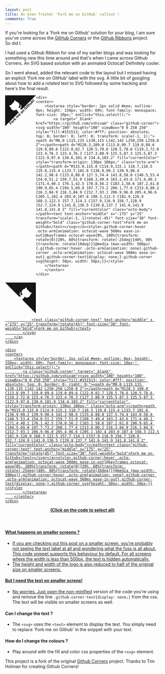 ```yaml
---
layout: post
title: An even fresher 'Fork me on GitHub' callout !
comments: True
---
```


If you're looking for a 'Fork me on Github' solution for your blog, I am sure you've come across the [GitHub Corners](https://github.com/tholman/github-corners) or the [Github Ribbons](https://github.com/blog/273-github-ribbons) project. <br> So did I.

I had used a Github Ribbon for one of my earlier blogs and was looking for something new this time around and that's when I came across Github Corners. An SVG based solution with an animated Octocat! Definitely cooler.

So I went ahead, added the relevant code to the layout but I missed having an explicit 'Fork me on GitHub' label with the svg. A little bit of googling about how to add a rotated text to SVG followed by some hacking and here's the final result.

<div data-align="left">
	<div style="float: left;">
		<a target="_blank" href="https://github.com/vshivam" class="github-corner">
			<svg width="100" height="100" viewBox="0 0 250 250" style="fill:#151513; color:#fff; top: 0; border: 0; left: 0; transform: scale(-1, 1);">
				<path d="M0,0 L115,115 L130,115 L142,142 L250,250 L250,0 Z"></path>
				<path d="M128.3,109.0 C113.8,99.7 119.0,89.6 119.0,89.6 C122.0,82.7 120.5,
				78.6 120.5,78.6 C119.2,72.0 123.4,76.3 123.4,76.3 C127.3,80.9 125.5,87.3 125.5,
				87.3 C122.9,97.6 130.6,101.9 134.4,103.2" fill="currentColor" style="transform-origin: 130px 106px;" class="octo-arm"></path>
				<path d="M115.0,115.0 C114.9,115.1 118.7,116.5 119.8,115.4 L133.7,
				101.6 C136.9,99.2 139.9,98.4 142.2,98.6 C133.8,88.0 127.5,74.4 143.8,
				58.0 C148.5,53.4 154.0,51.2 159.7,51.0 C160.3,49.4 163.2,43.6 171.4,
				40.1 C171.4,40.1 176.1,42.5 178.8,56.2 C183.1,58.6 187.2,61.8 190.9,
				65.4 C194.5,69.0 197.7,73.2 200.1,77.6 C213.8,80.2 216.3,84.9 216.3,84.9 C212.7,
				93.1 206.9,96.0 205.4,96.6 C205.1,102.4 203.0,107.8 198.3,112.5 C181.9,
				128.9 168.3,122.5 157.7,114.1 C157.9,116.9 156.7,120.9 152.7,124.9 L141.0,
				136.5 C139.8,137.7 141.6,141.9 141.8,141.8 Z" fill="currentColor" class="octo-body"></path>
				<text text-anchor="middle" x="-175" y="25" transform="scale(-1, 1)rotate(-45)" 
				font-size="30" font-weight="bold" class="github-corner-text">Fork me on Github!</text>
			</svg>
		</a>
	</div>

	<div>
	<center>
		<textarea style="border: 2px solid #eee; outline: 0px; height: 150px; width: 60%; font-family: monospace; font-size: 10px;" onClick="this.select();">
			<a target="_blank" href="https://github.com/vshivam" class="github-corner"><svg width="100" height="100" viewBox="0 0 250 250" style="fill:#151513; color:#fff; position: absolute; top: 0; border: 0; left: 0; transform: scale(-1, 1);"><path d="M0,0 L115,115 L130,115 L142,142 L250,250 L250,0 Z"></path><path d="M128.3,109.0 C113.8,99.7 119.0,89.6 119.0,89.6 C122.0,82.7 120.5,78.6 120.5,78.6 C119.2,72.0 123.4,76.3 123.4,76.3 C127.3,80.9 125.5,87.3 125.5,87.3 C122.9,97.6 130.6,101.9 134.4,103.2" fill="currentColor" style="transform-origin: 130px 106px;" class="octo-arm"></path><path d="M115.0,115.0 C114.9,115.1 118.7,116.5 119.8,115.4 L133.7,101.6 C136.9,99.2 139.9,98.4 142.2,98.6 C133.8,88.0 127.5,74.4 143.8,58.0 C148.5,53.4 154.0,51.2 159.7,51.0 C160.3,49.4 163.2,43.6 171.4,40.1 C171.4,40.1 176.1,42.5 178.8,56.2 C183.1,58.6 187.2,61.8 190.9,65.4 C194.5,69.0 197.7,73.2 200.1,77.6 C213.8,80.2 216.3,84.9 216.3,84.9 C212.7,93.1 206.9,96.0 205.4,96.6 C205.1,102.4 203.0,107.8 198.3,112.5 C181.9,128.9 168.3,122.5 157.7,114.1 C157.9,116.9 156.7,120.9 152.7,124.9 L141.0,136.5 C139.8,137.7 141.6,141.9 141.8,141.8 Z" fill="currentColor" class="octo-body"></path><text text-anchor="middle" x="-175" y="25" transform="scale(-1, 1)rotate(-45)" font-size="30" font-weight="bold" class="github-corner-text">Fork me on Github</text></svg></a><style>.github-corner:hover .octo-arm{animation: octocat-wave 560ms ease-in-out}@keyframes octocat-wave{0%, 100%{transform: rotate(0)}20%, 60%{transform: rotate(-25deg)}40%, 80%{transform: rotate(10deg)}}@media (max-width: 500px){.github-corner:hover .octo-arm{animation: none}.github-corner .octo-arm{animation: octocat-wave 560ms ease-in-out}.github-corner-text{display: none;}.github-corner svg{height: 50px; width: 50px;}}</style>
		</textarea>
		</center>
	</div>
</div>

<div data-align="right">
	<div style="float: left;">
		<a class="github-corner" target="_blank" href="https://github.com/vshivam">
			<svg width="100" height="100" viewBox="0 0 250 250" style="fill:#151513; color:#fff; top: 0; border: 0; right: 0;">
				<path d="M0,0 L115,115 L130,115 L142,142 L250,250 L250,0 Z"></path>
				<path d="M128.3,109.0 C113.8,99.7 119.0,89.6 119.0,89.6 C122.0,82.7 120.5,78.6 120.5,78.6 C119.2,72.0 123.4,76.3 123.4,76.3 C127.3,80.9 125.5,87.3 125.5,87.3 C122.9,97.6 130.6,101.9 134.4,103.2" fill="currentColor" style="transform-origin: 130px 106px;" class="octo-arm"></path>
				<path d="M115.0,115.0 C114.9,115.1 118.7,116.5 119.8,115.4 L133.7,101.6 C136.9,99.2 139.9,98.4 142.2,98.6 C133.8,88.0 127.5,74.4 143.8,58.0 C148.5,53.4 154.0,51.2 159.7,51.0 C160.3,49.4 163.2,43.6 171.4,40.1 C171.4,40.1 176.1,42.5 178.8,56.2 C183.1,58.6 187.2,61.8 190.9,65.4 C194.5,69.0 197.7,73.2 200.1,77.6 C213.8,80.2 216.3,84.9 216.3,84.9 C212.7,93.1 206.9,96.0 205.4,96.6 C205.1,102.4 203.0,107.8 198.3,112.5 C181.9,128.9 168.3,122.5 157.7,114.1 C157.9,116.9 156.7,120.9 152.7,124.9 L141.0,136.5 C139.8,137.7 141.6,141.9 141.8,141.8 Z" fill="currentColor" class="octo-body"></path>

				<text class="github-corner-text" text-anchor="middle" x ="175" y="25" transform="rotate(45)" font-size="30" font-weight="bold">Fork me on Github!</text>
			</svg>
		</a>
	</div>

	<div>
	<center>
		<textarea style="border: 2px solid #eee; outline: 0px; height: 150px; width: 60%; font-family: monospace; font-size: 10px;" onClick="this.select();">
			<a class="github-corner" target="_blank" href="https://github.com/vshivam"><svg width="100" height="100" viewBox="0 0 250 250" style="fill:#151513; color:#fff; position: absolute; top: 0; border: 0; right: 0;"><path d="M0,0 L115,115 L130,115 L142,142 L250,250 L250,0 Z"></path><path d="M128.3,109.0 C113.8,99.7 119.0,89.6 119.0,89.6 C122.0,82.7 120.5,78.6 120.5,78.6 C119.2,72.0 123.4,76.3 123.4,76.3 C127.3,80.9 125.5,87.3 125.5,87.3 C122.9,97.6 130.6,101.9 134.4,103.2" fill="currentColor" style="transform-origin: 130px 106px;" class="octo-arm"></path><path d="M115.0,115.0 C114.9,115.1 118.7,116.5 119.8,115.4 L133.7,101.6 C136.9,99.2 139.9,98.4 142.2,98.6 C133.8,88.0 127.5,74.4 143.8,58.0 C148.5,53.4 154.0,51.2 159.7,51.0 C160.3,49.4 163.2,43.6 171.4,40.1 C171.4,40.1 176.1,42.5 178.8,56.2 C183.1,58.6 187.2,61.8 190.9,65.4 C194.5,69.0 197.7,73.2 200.1,77.6 C213.8,80.2 216.3,84.9 216.3,84.9 C212.7,93.1 206.9,96.0 205.4,96.6 C205.1,102.4 203.0,107.8 198.3,112.5 C181.9,128.9 168.3,122.5 157.7,114.1 C157.9,116.9 156.7,120.9 152.7,124.9 L141.0,136.5 C139.8,137.7 141.6,141.9 141.8,141.8 Z" fill="currentColor" class="octo-body"></path><text class="github-corner-text" text-anchor="middle" x="175" y="25" transform="rotate(45)" font-size="30" font-weight="bold">Fork me on Github</text></svg></a><style>.github-corner:hover .octo-arm{animation: octocat-wave 560ms ease-in-out}@keyframes octocat-wave{0%, 100%{transform: rotate(0)}20%, 60%{transform: rotate(-25deg)}40%, 80%{transform: rotate(10deg)}}@media (max-width: 500px){.github-corner:hover .octo-arm{animation: none}.github-corner .octo-arm{animation: octocat-wave 560ms ease-in-out}.github-corner-text{display: none;}.github-corner svg{height: 50px; width: 50px;}}</style>
			</textarea>
		</center>
	</div>
</div>
<center><h4> (Click on the code to select all) </h4></center>

<br>
<h4> What happens on smaller screens ? </h4>

* If you are checking out this post on a smaller screen, you're probably not seeing the text label at all and wondering what the fuss is all about. This code snippet supports this behaviour by default. For all screens where the width is less than 500px, the text is hidden automatically.
* The height and width of the logo is also reduced to half of the original size on smaller screens. 

<h4> But I need the text on smaller screns! </h4> 

* No worries. Just open the [non-minified](https://github.com/vshivam/github-corners-text/tree/master/non-minified) version of the code you're using and remove the line `.github-corner-text{display: none;}` from the css. The text will be visible on smaller screens as well.

<h4> Can I change the text ? </h4>

* The `<svg>` uses the `<text>` element to display the text. You simply need to replace 'Fork me on Github' in the snippet with your text.

<h4> How do I change the colours ? </h4>

* Play around with the fill and color css properties of the `<svg>` element. 

This project is a fork of the original [Github Corners](http://tholman.com/github-corners/) project. Thanks to Tim Holman
for creating Github Corners!
